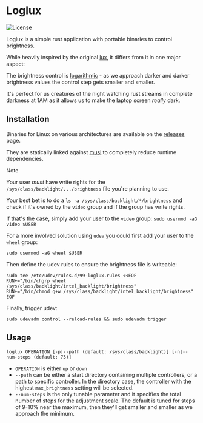 Loglux
======

[![License](https://img.shields.io/badge/license-UNLICENSE-blue.svg?style=flat)](https://github.com/rarescosma/loglux/blob/master/UNLICENSE)

Loglux is a simple rust application with portable binaries to control brightness.

While heavily inspired by the original [lux][lux], it differs from it in one major aspect:

The brightness control is [logarithmic][weber-fechner] - as we approach darker and
darker brightness values the control step gets smaller and smaller.

It's perfect for us creatures of the night watching rust streams in complete
darkness at 1AM as it allows us to make the laptop screen *really* dark.

## Installation

Binaries for Linux on various architectures are available on the [releases][releases] page.

They are statically linked against [musl][musl] to completely reduce runtime dependencies.

> [!NOTE] 
> Your user _must_ have write rights for the `/sys/class/backlight/.../brightness`
> file you're planning to use.
>
> Your best bet is to do a `ls -a /sys/class/backlight/*/brightness` and check if
> it's owned by the `video` group and if the group has write rights.
>
> If that's the case, simply add your user to the `video` group: `sudo usermod -aG video $USER`
>
> For a more involved solution using `udev` you could first add your user to the `wheel` group:
> 
> ```
> sudo usermod -aG wheel $USER
> ```
>
> Then define the udev rules to ensure the brightness file is writeable:
>
> ```
> sudo tee /etc/udev/rules.d/99-loglux.rules <<EOF
> RUN+="/bin/chgrp wheel /sys/class/backlight/intel_backlight/brightness"
> RUN+="/bin/chmod g+w /sys/class/backlight/intel_backlight/brightness"
> EOF
> ```
>
> Finally, trigger udev: 
>
> ```
> sudo udevadm control --reload-rules && sudo udevadm trigger
> ```

## Usage

```
loglux OPERATION [-p|--path (default: /sys/class/backlight)] [-n|--num-steps (default: 75)]
```

* `OPERATION` is either `up` or `down`
* `--path` can be either a start directory containing multiple controllers, or a path to specific controller.
  In the directory case, the controller with the highest `max_brightness` setting will be selected.
* `--num-steps` is the only tunable parameter and it specifies the total number of steps for the
  adjustment scale. The default is tuned for steps of 9-10% near the maximum, then they'll get smaller
  and smaller as we approach the minimum.

[lux]: https://github.com/Ventto/lux

[weber-fechner]: https://en.wikipedia.org/wiki/Weber%E2%80%93Fechner_law

[releases]: https://github.com/rarescosma/loglux/releases

[musl]: https://musl.libc.org/
